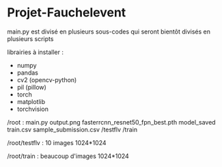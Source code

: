# Projet-Fauchelevent

main.py est divisé en plusieurs sous-codes qui seront bientôt divisés en plusieurs scripts

librairies à installer :
- numpy
- pandas
- cv2 (opencv-python)
- pil (pillow)
- torch
- matplotlib
- torchvision

/root :
main.py
output.png
fasterrcnn_resnet50_fpn_best.pth
model_saved
train.csv
sample_submission.csv
/testflv
/train

/root/testflv :
10 images 1024*1024

/root/train :
beaucoup d'images 1024*1024
